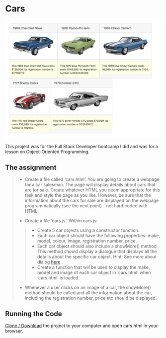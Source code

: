 # Cars

![](/Images/cars.app.screenshot.png)

This project was for the Full Stack Developer bootcamp I did and was for a lesson on Object-Oriented Programming.

## The assignment

> * Create a file called ‘cars.html’. You are going to create a webpage for a car salesman. The page will display details about cars that are for sale. Create whatever HTML you deem appropriate for this task and style the page as you like. However, be sure that the information about the cars for sale are displayed on the webpage programmatically (see the next point) - not hard coded with HTML.
>
> * Create a file ‘cars.js’. Within cars.js:
> > * Create 5 car objects using a constructor function.
> > * Each car object should have the following properties: make, model, colour, image, registration number, price.
> > * Each car object should also include a showMore() method. This method should display a dialogue that displays all the details about the specific car object. Hint: See more about dialog [here](https://developer.mozilla.org/en-US/docs/Web/HTML/Element/dialog) .
> > * Create a function that will be used to display the make, model and image of each car object in ‘cars.html’ when ‘cars.html’ is loaded.
> * Whenever a user clicks on an image of a car, the showMore() method should be called and all the information about the car, including the registration number, price etc should be displayed.

<!-- ## Demo
Update when hosted somewhere -->

## Running the Code

[Clone / Download](https://github.com/dh4u/bootcamp-cars) the project to your computer and open cars.html in your browser.